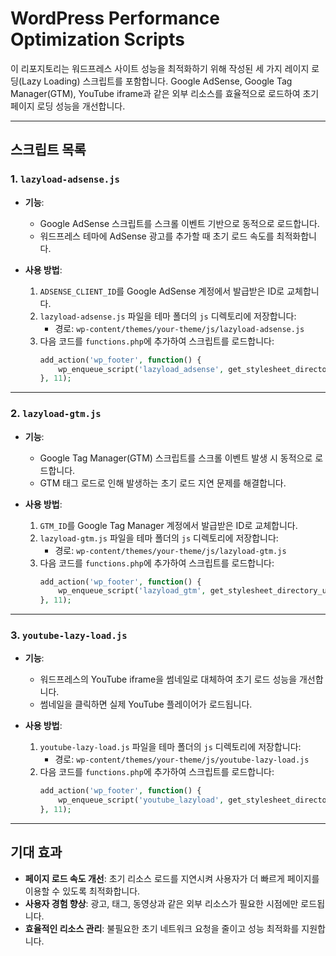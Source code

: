# WordPress Performance Optimization Scripts

이 리포지토리는 워드프레스 사이트 성능을 최적화하기 위해 작성된 세 가지 레이지 로딩(Lazy Loading) 스크립트를 포함합니다. Google AdSense, Google Tag Manager(GTM), YouTube iframe과 같은 외부 리소스를 효율적으로 로드하여 초기 페이지 로딩 성능을 개선합니다.

---

## **스크립트 목록**

### 1. `lazyload-adsense.js`
- **기능**:
  - Google AdSense 스크립트를 스크롤 이벤트 기반으로 동적으로 로드합니다.
  - 워드프레스 테마에 AdSense 광고를 추가할 때 초기 로드 속도를 최적화합니다.

- **사용 방법**:
  1. `ADSENSE_CLIENT_ID`를 Google AdSense 계정에서 발급받은 ID로 교체합니다.
  2. `lazyload-adsense.js` 파일을 테마 폴더의 `js` 디렉토리에 저장합니다:
     - 경로: `wp-content/themes/your-theme/js/lazyload-adsense.js`
  3. 다음 코드를 `functions.php`에 추가하여 스크립트를 로드합니다:
     ```php
     add_action('wp_footer', function() {
         wp_enqueue_script('lazyload_adsense', get_stylesheet_directory_uri() . '/js/lazyload-adsense.js', [], 'v1.0.0', true);
     }, 11);
     ```

---

### 2. `lazyload-gtm.js`
- **기능**:
  - Google Tag Manager(GTM) 스크립트를 스크롤 이벤트 발생 시 동적으로 로드합니다.
  - GTM 태그 로드로 인해 발생하는 초기 로드 지연 문제를 해결합니다.

- **사용 방법**:
  1. `GTM_ID`를 Google Tag Manager 계정에서 발급받은 ID로 교체합니다.
  2. `lazyload-gtm.js` 파일을 테마 폴더의 `js` 디렉토리에 저장합니다:
     - 경로: `wp-content/themes/your-theme/js/lazyload-gtm.js`
  3. 다음 코드를 `functions.php`에 추가하여 스크립트를 로드합니다:
     ```php
     add_action('wp_footer', function() {
         wp_enqueue_script('lazyload_gtm', get_stylesheet_directory_uri() . '/js/lazyload-gtm.js', [], 'v1.0.0', true);
     }, 11);
     ```
  
---

### 3. `youtube-lazy-load.js`
- **기능**:
  - 워드프레스의 YouTube iframe을 썸네일로 대체하여 초기 로드 성능을 개선합니다.
  - 썸네일을 클릭하면 실제 YouTube 플레이어가 로드됩니다.

- **사용 방법**:
  1. `youtube-lazy-load.js` 파일을 테마 폴더의 `js` 디렉토리에 저장합니다:
     - 경로: `wp-content/themes/your-theme/js/youtube-lazy-load.js`
  2. 다음 코드를 `functions.php`에 추가하여 스크립트를 로드합니다:
     ```php
     add_action('wp_footer', function() {
         wp_enqueue_script('youtube_lazyload', get_stylesheet_directory_uri() . '/js/youtube-lazy-load.js', [], 'v1.0.0', true);
     }, 11);
     ```
---

## **기대 효과**
- **페이지 로드 속도 개선**: 초기 리소스 로드를 지연시켜 사용자가 더 빠르게 페이지를 이용할 수 있도록 최적화합니다.
- **사용자 경험 향상**: 광고, 태그, 동영상과 같은 외부 리소스가 필요한 시점에만 로드됩니다.
- **효율적인 리소스 관리**: 불필요한 초기 네트워크 요청을 줄이고 성능 최적화를 지원합니다.
